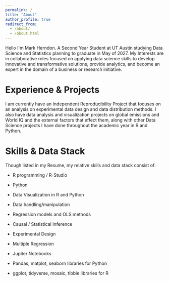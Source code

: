 ```yaml
---
permalink: /
title: "About"
author_profile: true
redirect_from: 
  - /about/
  - /about.html
---
```


Hello I'm Mark Herndon. A Second Year Student at UT Austin studying Data Science and Statistics planning to graduate in May of 2027. My Interests are in collaborative roles focused on applying data science skills to develop innovative and transformative solutions, provide analytics, and become an expert in the domain of a business or research initiative.




Experience & Projects
======

I am currently have an Independent Reproducibility Project that focuses on an analysis on experimental data design and data distribution methods. I also have data analysis and visualization projects on global emissions and World IQ and the external factors that effect them, along with other Data Science projects I have done throughout the academic year in R and Python. 


Skills & Data Stack
======

Though listed in my Resume, my relative skills and data stack consist of:

* R programming / R-Studio
* Python
* Data Visualization in R and Python
* Data handling/manipulation
* Regression models and OLS methods
* Causal / Statistical Inference
* Experimental Design
* Multiple Regression

* Jupiter Notebooks
* Pandas, matplot, seaborn libraries for Python
* ggplot, tidyverse, mosaic, tibble libraries for R
